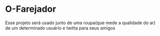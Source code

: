 # O-Farejador
Esse projeto será usado junto de uma roupa(que mede a qualidade do ar) de um determinado usuário e twitta para seus amigos 
